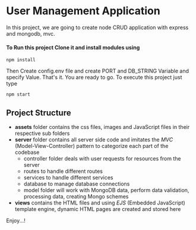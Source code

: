 # User Management Application
In this project, we are going to create node CRUD application with express and mongodb, mvc.

#### To Run this project Clone it and install modules using
```
npm install
```

Then Create config.env file and create PORT and DB_STRING Variable and specify Value.
That's it. You are ready to go. To execute this project just type
```
npm start
```

## Project Structure
- **assets** folder contains the css files, images and JavaScript files in their respective sub folders
- **server** folder contains all server side code and imitates the *MVC* (Model-View-Controller) pattern to categorize each part of the codebase
  - controller folder deals with user requests for resources from the server
  - routes to handle different routes
  - services to handle different services
  - database to manage database connections
  - model folder will work with MongoDB data, perform data validation, processing data, creating Mongo schemes
- **views** contains the HTML files and using *EJS* (Embedded JavaScript) template engine, dynamic HTML pages are created and stored here

Enjoy...!
